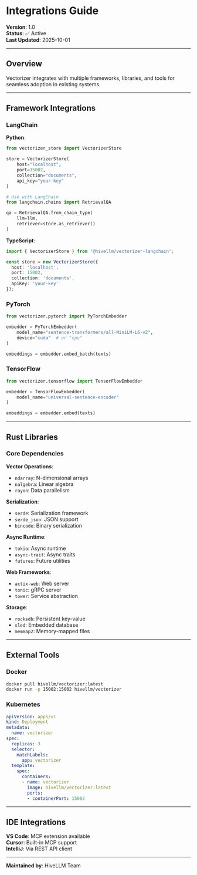 # Integrations Guide

**Version**: 1.0  
**Status**: ✅ Active  
**Last Updated**: 2025-10-01

---

## Overview

Vectorizer integrates with multiple frameworks, libraries, and tools for seamless adoption in existing systems.

---

## Framework Integrations

### LangChain

**Python**:
```python
from vectorizer_store import VectorizerStore

store = VectorizerStore(
    host="localhost",
    port=15002,
    collection="documents",
    api_key="your-key"
)

# Use with LangChain
from langchain.chains import RetrievalQA

qa = RetrievalQA.from_chain_type(
    llm=llm,
    retriever=store.as_retriever()
)
```

**TypeScript**:
```typescript
import { VectorizerStore } from '@hivellm/vectorizer-langchain';

const store = new VectorizerStore({
  host: 'localhost',
  port: 15002,
  collection: 'documents',
  apiKey: 'your-key'
});
```

### PyTorch

```python
from vectorizer.pytorch import PyTorchEmbedder

embedder = PyTorchEmbedder(
    model_name="sentence-transformers/all-MiniLM-L6-v2",
    device="cuda"  # or "cpu"
)

embeddings = embedder.embed_batch(texts)
```

### TensorFlow

```python
from vectorizer.tensorflow import TensorFlowEmbedder

embedder = TensorFlowEmbedder(
    model_name="universal-sentence-encoder"
)

embeddings = embedder.embed(texts)
```

---

## Rust Libraries

### Core Dependencies

**Vector Operations**:
- `ndarray`: N-dimensional arrays
- `nalgebra`: Linear algebra
- `rayon`: Data parallelism

**Serialization**:
- `serde`: Serialization framework
- `serde_json`: JSON support
- `bincode`: Binary serialization

**Async Runtime**:
- `tokio`: Async runtime
- `async-trait`: Async traits
- `futures`: Future utilities

**Web Frameworks**:
- `actix-web`: Web server
- `tonic`: gRPC server
- `tower`: Service abstraction

**Storage**:
- `rocksdb`: Persistent key-value
- `sled`: Embedded database
- `memmap2`: Memory-mapped files

---

## External Tools

### Docker

```bash
docker pull hivellm/vectorizer:latest
docker run -p 15002:15002 hivellm/vectorizer
```

### Kubernetes

```yaml
apiVersion: apps/v1
kind: Deployment
metadata:
  name: vectorizer
spec:
  replicas: 3
  selector:
    matchLabels:
      app: vectorizer
  template:
    spec:
      containers:
      - name: vectorizer
        image: hivellm/vectorizer:latest
        ports:
        - containerPort: 15002
```

---

## IDE Integrations

**VS Code**: MCP extension available  
**Cursor**: Built-in MCP support  
**IntelliJ**: Via REST API client

---

**Maintained by**: HiveLLM Team

